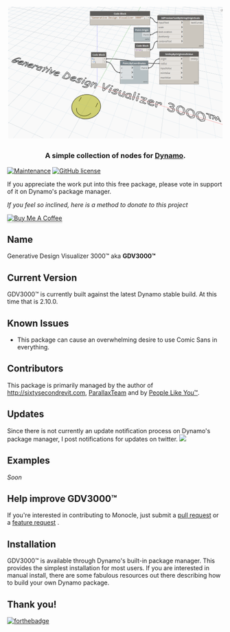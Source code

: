 <h1 align="center">
  <br>
  <img src="!Documentation/GDV3000Logo.png" alt="GDV3000™" width="500">
  <br>
</h1>

<h3 align="center">A simple collection of nodes for <a href="http://dynamobim.org/" target="_blank">Dynamo</a>.</h4>

[![Maintenance](https://img.shields.io/badge/Maintained%3F-yes-green.svg)](https://github.com/johnpierson/GenerativeDesignVisualizer3000/graphs/commit-activity)
[![GitHub license](https://img.shields.io/github/license/johnpierson/GenerativeDesignVisualizer3000)](https://github.com/johnpierson/GenerativeDesignVisualizer3000/blob/master/LICENSE)


If you appreciate the work put into this free package, please vote in support of it on Dynamo's package manager. 

 _If you feel so inclined, here is a method to donate to this project_

 <a href="https://www.buymeacoffee.com/j0hnp" target="_blank"><img src="https://www.buymeacoffee.com/assets/img/custom_images/orange_img.png" alt="Buy Me A Coffee" style="height: 41px !important;width: 174px !important;box-shadow: 0px 3px 2px 0px rgba(190, 190, 190, 0.5) !important;-webkit-box-shadow: 0px 3px 2px 0px rgba(190, 190, 190, 0.5) !important;" ></a>

## Name
Generative Design Visualizer 3000™ aka **GDV3000™**

## Current Version
GDV3000™ is currently built against the latest Dynamo stable build. At this time that is 2.10.0.

## Known Issues
- This package can cause an overwhelming desire to use Comic Sans in everything.

## Contributors
This package is primarily managed by the author of http://sixtysecondrevit.com, [ParallaxTeam](https://www.parallaxteam.com/) and by [People Like You™](https://github.com/johnpierson/GenerativeDesignVisualizer3000/graphs/contributors).

## Updates
Since there is not currently an update notification process on Dynamo's package manager, I post notifications for updates on twitter.
[![](https://img.shields.io/twitter/follow/60secondrevit.svg?label=Follow&style=social)](https://twitter.com/60secondrevit)

## Examples
_Soon_

## Help improve GDV3000™
If you're interested in contributing to Monocle, just submit a [pull request](https://github.com/johnpierson/GenerativeDesignVisualizer3000/pulls) or a [feature request](https://github.com/johnpierson/GenerativeDesignVisualizer3000/issues) .

## Installation
GDV3000™ is available through Dynamo's built-in package manager. This provides the simplest installation for most users. If you are interested in manual install, there are some fabulous resources out there describing how to build your own Dynamo package.

## Thank you!


[![forthebadge](https://forthebadge.com/images/badges/made-with-crayons.svg)](https://forthebadge.com)
